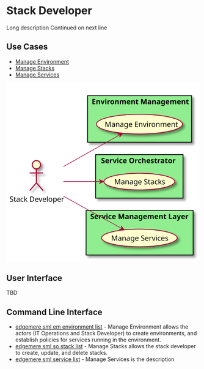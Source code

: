 # Stack Developer

Long description Continued on next line



## Use Cases

* [Manage Environment](../../edgemere/sml/em/usecases/ManageEnvironment)
* [Manage Stacks](../../edgemere/sml/so/usecases/ManageStacks)
* [Manage Services](../../edgemere/sml/usecases/ManageServices)

  
![Use Case Diagram](./UseCase.svg)

## User Interface
TBD

## Command Line Interface
* [ edgemere sml em environment list](./action/environment/list) - Manage Environment allows the actors (IT Operations and Stack Developer) to create environments, and establish policies for services running in the environment.
* [ edgemere sml so stack list](./action/stack/list) - Manage Stacks allows the stack developer to create, update, and delete stacks.
* [ edgemere sml service list](./action/service/list) - Manage Services is the description

